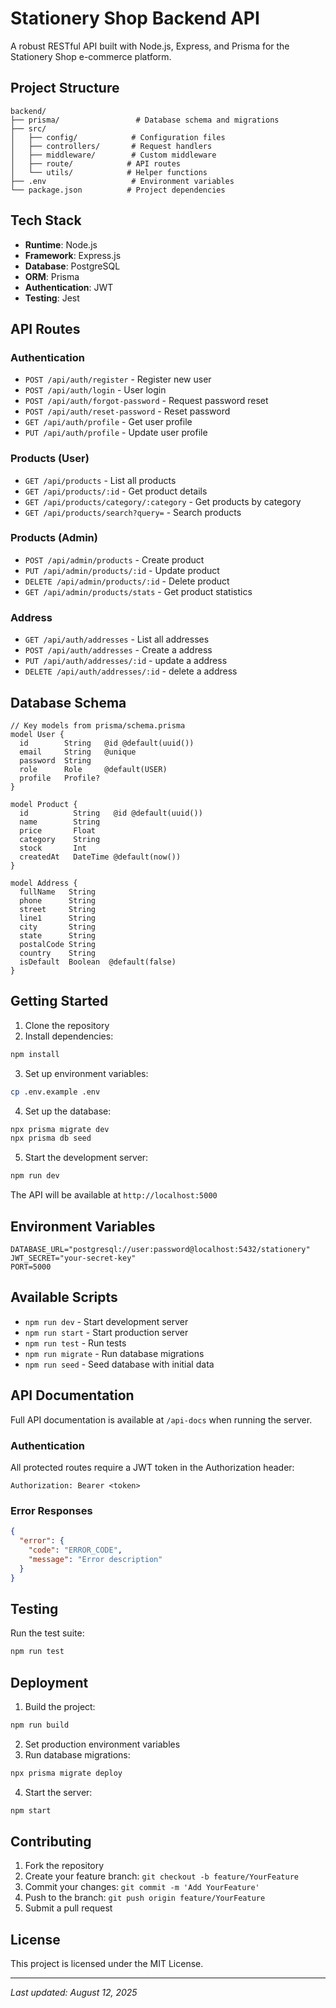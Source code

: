 # Stationery Shop Backend API

A robust RESTful API built with Node.js, Express, and Prisma for the Stationery Shop e-commerce platform.

## Project Structure

```
backend/
├── prisma/                 # Database schema and migrations
├── src/
│   ├── config/            # Configuration files
│   ├── controllers/       # Request handlers
│   ├── middleware/        # Custom middleware
│   ├── route/            # API routes
│   └── utils/            # Helper functions
├── .env                   # Environment variables
└── package.json          # Project dependencies
```

## Tech Stack

- **Runtime**: Node.js
- **Framework**: Express.js
- **Database**: PostgreSQL
- **ORM**: Prisma
- **Authentication**: JWT
- **Testing**: Jest

## API Routes

### Authentication
- `POST /api/auth/register` - Register new user
- `POST /api/auth/login` - User login
- `POST /api/auth/forgot-password` - Request password reset
- `POST /api/auth/reset-password` - Reset password
- `GET /api/auth/profile` - Get user profile
- `PUT /api/auth/profile` - Update user profile

### Products (User)
- `GET /api/products` - List all products
- `GET /api/products/:id` - Get product details
- `GET /api/products/category/:category` - Get products by category
- `GET /api/products/search?query=` - Search products

### Products (Admin)
- `POST /api/admin/products` - Create product
- `PUT /api/admin/products/:id` - Update product
- `DELETE /api/admin/products/:id` - Delete product
- `GET /api/admin/products/stats` - Get product statistics


### Address
- `GET /api/auth/addresses`  - List all addresses
- `POST /api/auth/addresses` - Create a address
- `PUT /api/auth/addresses/:id` - update a address
- `DELETE /api/auth/addresses/:id` - delete a address

## Database Schema

```prisma
// Key models from prisma/schema.prisma
model User {
  id        String   @id @default(uuid())
  email     String   @unique
  password  String
  role      Role     @default(USER)
  profile   Profile?
}

model Product {
  id          String   @id @default(uuid())
  name        String
  price       Float
  category    String
  stock       Int
  createdAt   DateTime @default(now())
}

model Address {
  fullName   String
  phone      String
  street     String
  line1      String
  city       String
  state      String
  postalCode String
  country    String
  isDefault  Boolean  @default(false)
}
```

## Getting Started

1. Clone the repository
2. Install dependencies:
```bash
npm install
```

3. Set up environment variables:
```bash
cp .env.example .env
```

4. Set up the database:
```bash
npx prisma migrate dev
npx prisma db seed
```

5. Start the development server:
```bash
npm run dev
```

The API will be available at `http://localhost:5000`

## Environment Variables

```env
DATABASE_URL="postgresql://user:password@localhost:5432/stationery"
JWT_SECRET="your-secret-key"
PORT=5000
```

## Available Scripts

- `npm run dev` - Start development server
- `npm run start` - Start production server
- `npm run test` - Run tests
- `npm run migrate` - Run database migrations
- `npm run seed` - Seed database with initial data

## API Documentation

Full API documentation is available at `/api-docs` when running the server.

### Authentication

All protected routes require a JWT token in the Authorization header:
```
Authorization: Bearer <token>
```

### Error Responses

```json
{
  "error": {
    "code": "ERROR_CODE",
    "message": "Error description"
  }
}
```

## Testing

Run the test suite:
```bash
npm run test
```

## Deployment

1. Build the project:
```bash
npm run build
```

2. Set production environment variables
3. Run database migrations:
```bash
npx prisma migrate deploy
```

4. Start the server:
```bash
npm start
```

## Contributing

1. Fork the repository
2. Create your feature branch: `git checkout -b feature/YourFeature`
3. Commit your changes: `git commit -m 'Add YourFeature'`
4. Push to the branch: `git push origin feature/YourFeature`
5. Submit a pull request

## License

This project is licensed under the MIT License.

---

*Last updated: August 12, 2025*
